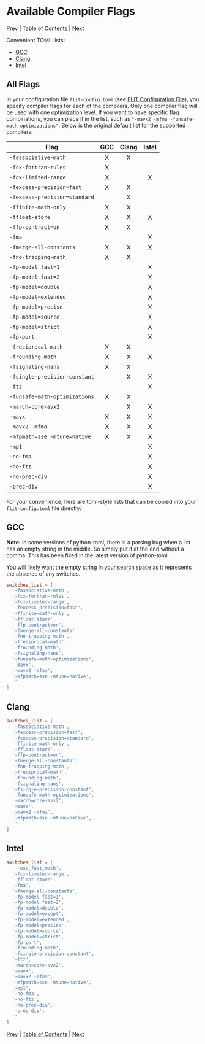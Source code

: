# Available Compiler Flags

[Prev](flit-configuration-file.md)
|
[Table of Contents](README.md)
|
[Next](writing-test-cases.md)

Convenient TOML lists:

* [GCC](#gcc)
* [Clang](#clang)
* [Intel](#intel)


## All Flags

In your configuration file `flit-config.toml` (see [FLiT Configuration
File](flit-configuration-file.md)), you specify compiler flags for each of the
compilers.  Only one compiler flag will be used with one optimization level.
If you want to have specific flag combinations, you can place it in the list,
such as `"-mavx2 -mfma -funsafe-math-optimizations"`.  Below is the original
default list for the supported compilers:

| Flag                          |  GCC  | Clang | Intel |
| ----------------------------- |:-----:|:-----:|:-----:|
| `-fassociative-math`          |   X   |   X   |       |
| `-fcx-fortran-rules`          |   X   |       |       |
| `-fcx-limited-range`          |   X   |       |   X   |
| `-fexcess-precision=fast`     |   X   |   X   |       |
| `-fexcess-precision=standard` |       |   X   |       |
| `-ffinite-math-only`          |   X   |   X   |       |
| `-ffloat-store`               |   X   |   X   |   X   |
| `-ffp-contract=on`            |   X   |   X   |       |
| `-fma`                        |       |       |   X   |
| `-fmerge-all-constants`       |   X   |   X   |   X   |
| `-fno-trapping-math`          |   X   |   X   |       |
| `-fp-model fast=1`            |       |       |   X   |
| `-fp-model fast=2`            |       |       |   X   |
| `-fp-model=double`            |       |       |   X   |
| `-fp-model=extended`          |       |       |   X   |
| `-fp-model=precise`           |       |       |   X   |
| `-fp-model=source`            |       |       |   X   |
| `-fp-model=strict`            |       |       |   X   |
| `-fp-port`                    |       |       |   X   |
| `-freciprocal-math`           |   X   |   X   |       |
| `-frounding-math`             |   X   |   X   |   X   |
| `-fsignaling-nans`            |   X   |   X   |       |
| `-fsingle-precision-constant` |       |   X   |   X   |
| `-ftz`                        |       |       |   X   |
| `-funsafe-math-optimizations` |   X   |   X   |       |
| `-march=core-avx2`            |       |   X   |   X   |
| `-mavx`                       |   X   |   X   |   X   |
| `-mavx2 -mfma`                |   X   |   X   |   X   |
| `-mfpmath=sse -mtune=native`  |   X   |   X   |   X   |
| `-mp1`                        |       |       |   X   |
| `-no-fma`                     |       |       |   X   |
| `-no-ftz`                     |       |       |   X   |
| `-no-prec-div`                |       |       |   X   |
| `-prec-div`                   |       |       |   X   |

For your convenience, here are toml-style lists that can be copied into your
`flit-config.toml` file directly:

## GCC

**Note:** in some versions of python-toml, there is a parsing bug when a list
has an empty string in the middle.  So simply put it at the end without a
comma.  This has been fixed in the latest version of python-toml.

You will likely want the empty string in your search space as it represents the
absence of any switches.

```toml
switches_list = [
  '-fassociative-math',
  '-fcx-fortran-rules',
  '-fcx-limited-range',
  '-fexcess-precision=fast',
  '-ffinite-math-only',
  '-ffloat-store',
  '-ffp-contract=on',
  '-fmerge-all-constants',
  '-fno-trapping-math',
  '-freciprocal-math',
  '-frounding-math',
  '-fsignaling-nans',
  '-funsafe-math-optimizations',
  '-mavx',
  '-mavx2 -mfma',
  '-mfpmath=sse -mtune=native',
  ''
]
```

## Clang

```toml
switches_list = [
  '-fassociative-math',
  '-fexcess-precision=fast',
  '-fexcess-precision=standard',
  '-ffinite-math-only',
  '-ffloat-store',
  '-ffp-contract=on',
  '-fmerge-all-constants',
  '-fno-trapping-math',
  '-freciprocal-math',
  '-frounding-math',
  '-fsignaling-nans',
  '-fsingle-precision-constant',
  '-funsafe-math-optimizations',
  '-march=core-avx2',
  '-mavx',
  '-mavx2 -mfma',
  '-mfpmath=sse -mtune=native',
  ''
]
```

## Intel

```toml
switches_list = [
  '--use_fast_math',
  '-fcx-limited-range',
  '-ffloat-store',
  '-fma',
  '-fmerge-all-constants',
  '-fp-model fast=1',
  '-fp-model fast=2',
  '-fp-model=double',
  '-fp-model=except',
  '-fp-model=extended',
  '-fp-model=precise',
  '-fp-model=source',
  '-fp-model=strict',
  '-fp-port',
  '-frounding-math',
  '-fsingle-precision-constant',
  '-ftz',
  '-march=core-avx2',
  '-mavx',
  '-mavx2 -mfma',
  '-mfpmath=sse -mtune=native',
  '-mp1',
  '-no-fma',
  '-no-ftz',
  '-no-prec-div',
  '-prec-div',
  ''
]
```

[Prev](flit-configuration-file.md)
|
[Table of Contents](README.md)
|
[Next](writing-test-cases.md)
